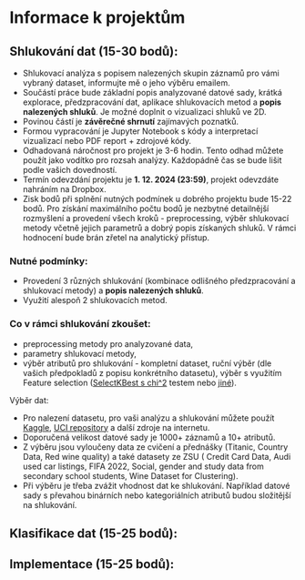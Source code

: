 # Informace k projektům

## Shlukování dat (15-30 bodů):

- Shlukovací analýza s popisem nalezených skupin záznamů pro vámi vybraný dataset, informujte mě o jeho výběru emailem.
- Součástí práce bude základní popis analyzované datové sady, krátká explorace, předzpracování dat, aplikace
  shlukovacích metod a **popis nalezených shluků**. Je možné doplnit o vizualizaci shluků ve 2D.
- Povinou částí je **závěrečné shrnutí** zajímavých poznatků.
- Formou vypracování je Jupyter Notebook s kódy a interpretací vizualizací nebo PDF report + zdrojové kódy.
- Odhadovaná náročnost pro projekt je 3-6 hodin. Tento odhad můžete použít jako vodítko pro rozsah analýzy. Každopádně
  čas se bude lišit podle vašich dovedností.
- Termín odevzdání projektu je **1. 12. 2024 (23:59)**, projekt odevzdáte nahráním na Dropbox.
- Zisk bodů při splnění nutných podmínek u dobrého projektu bude 15-22 bodů. Pro získání maximálního počtu bodů je
  nezbytné detailnější rozmyšlení a provedení všech kroků - preprocessing, výběr shlukovací metody včetně jejich
  parametrů
  a dobrý popis získaných shluků. V rámci hodnocení bude brán zřetel na analytický přístup.

### Nutné podmínky:

- Provedení 3 různých shlukování (kombinace odlišného předzpracování a shlukovací metody) a **popis nalezených shluků**.
- Využití alespoň 2 shlukovacích metod.

### Co v rámci shlukování zkoušet:

- preprocessing metody pro analyzované data,
- parametry shlukovací metody,
- výběr atributů pro shlukování - kompletní dataset, ruční výběr (dle vašich předpokladů z popisu konkrétního datasetu),
  výběr s využitím Feature
  selection ([SelectKBest s chi^2](https://scikit-learn.org/stable/modules/generated/sklearn.feature_selection.SelectKBest.html)
  testem nebo [jiné](https://scikit-learn.org/stable/modules/feature_selection.html)).

Výběr dat:

- Pro nalezení datasetu, pro vaši analýzu a shlukování můžete
  použít [Kaggle](https://www.kaggle.com/), [UCI repository](https://archive.ics.uci.edu/ml/datasets.php) a
  další zdroje na internetu.
- Doporučená velikost datové sady je 1000+ záznamů a 10+ atributů.
- Z výběru jsou vyloučeny data ze cvičení a přednášky (Titanic, Country Data, Red wine quality) a také datasety ze ZSU (
  Credit Card Data, Audi used car listings, FIFA 2022, Social, gender and study data from secondary school students,
  Wine
  Dataset for Clustering).
- Při výběru je třeba zvážit vhodnost dat ke shlukování. Například datové sady s převahou binárních nebo kategoriálních
  atributů budou složitější na shlukování.

## Klasifikace dat (15-25 bodů):

## Implementace (15-25 bodů):